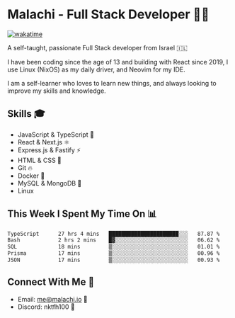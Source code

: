 # Malachi - Full Stack Developer 🚀🔥
[![wakatime](https://wakatime.com/badge/user/112ec769-e669-4b78-a46f-cf4343930741.svg)](https://wakatime.com/@112ec769-e669-4b78-a46f-cf4343930741)

A self-taught, passionate Full Stack developer from Israel 🇮🇱

I have been coding since the age of 13 and building with React since 2019, I use Linux (NixOS) as my daily driver, and Neovim for my IDE.

I am a self-learner who loves to learn new things, and always looking to improve my skills and knowledge.

## Skills 🎓
- JavaScript & TypeScript 💎
- React & Next.js ⚛️
- Express.js & Fastify ⚡️
- HTML & CSS 🎨
- Git 🔥
- Docker 🐳
- MySQL & MongoDB 💾
- Linux

## This Week I Spent My Time On 📊
<!--START_SECTION:waka-->

```txt
TypeScript      27 hrs 4 mins   ██████████████████████░░░   87.87 %
Bash            2 hrs 2 mins    █▓░░░░░░░░░░░░░░░░░░░░░░░   06.62 %
SQL             18 mins         ▒░░░░░░░░░░░░░░░░░░░░░░░░   01.01 %
Prisma          17 mins         ▒░░░░░░░░░░░░░░░░░░░░░░░░   00.96 %
JSON            17 mins         ▒░░░░░░░░░░░░░░░░░░░░░░░░   00.93 %
```

<!--END_SECTION:waka-->


## Connect With Me 📱
- Email: me@malachi.io 📧
- Discord: nktfh100 👾

